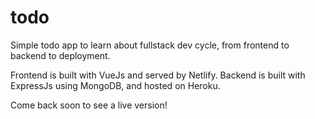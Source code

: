 # todo
Simple todo app to learn about fullstack dev cycle, from frontend to backend to deployment.

Frontend is built with VueJs and served by Netlify.
Backend is built with ExpressJs using MongoDB, and hosted on Heroku.

Come back soon to see a live version!

